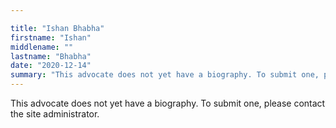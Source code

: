 ```yaml
---

title: "Ishan Bhabha"
firstname: "Ishan"
middlename: ""
lastname: "Bhabha"
date: "2020-12-14"
summary: "This advocate does not yet have a biography. To submit one, please contact the site administrator."
---
```

This advocate does not yet have a biography. To submit one, please contact the site administrator.

